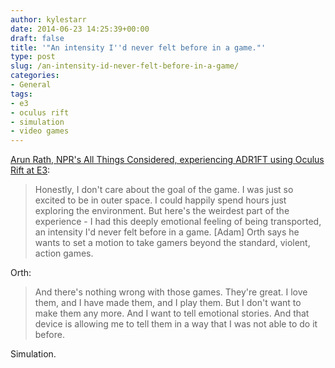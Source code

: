 ```yaml
---
author: kylestarr
date: 2014-06-23 14:25:39+00:00
draft: false
title: '"An intensity I''d never felt before in a game."'
type: post
slug: /an-intensity-id-never-felt-before-in-a-game/
categories:
- General
tags:
- e3
- oculus rift
- simulation
- video games
---
```


[Arun Rath, NPR's All Things Considered, experiencing ADR1FT using Oculus Rift at E3](http://www.npr.org/2014/06/22/324616816/diversity-in-video-games-naughty-bits-in-indian-cinema-and-a-dispatch-from-gitmo):

> Honestly, I don't care about the goal of the game. I was just so excited to be in outer space. I could happily spend hours just exploring the environment. But here's the weirdest part of the experience - I had this deeply emotional feeling of being transported, an intensity I'd never felt before in a game. [Adam] Orth says he wants to set a motion to take gamers beyond the standard, violent, action games.

Orth:

> And there's nothing wrong with those games. They're great. I love them, and I have made them, and I play them. But I don't want to make them any more. And I want to tell emotional stories. And that device is allowing me to tell them in a way that I was not able to do it before.

Simulation.
